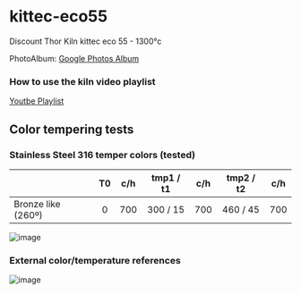 # kittec-eco55
Discount Thor Kiln kittec eco 55 - 1300°c

PhotoAlbum: [Google Photos Album](https://photos.app.goo.gl/oatt2EmMtDsDjP2o6)

### How to use the kiln video playlist
[Youtbe Playlist](https://www.youtube.com/watch?v=xoc6Wg6GqKU&list=PLEvmlp-nq1Q4yKHdWhCgacgY_uAayaDIU)


## Color tempering tests

### Stainless Steel 316 temper colors (tested)

|                      | T0 | c/h | tmp1 / t1 | c/h | tmp2 / t2 | c/h |
|:---                  |:---:|:---:|:---:|:---:|:---:|:---:|
|Bronze like (260º)    | 0  | 700 | 300 / 15  | 700 | 460 / 45  | 700 |

![image](https://github.com/user-attachments/assets/ab1f27eb-4f0e-4b40-a2e1-f6bdf6b8db37)

### External color/temperature references
![image](https://github.com/user-attachments/assets/37454b16-c11e-43bc-b734-f0cdc38b481a)

